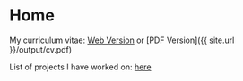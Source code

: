 # Home

My curriculum vitae: [Web Version](./cv.md) or [PDF Version]({{ site.url }}/output/cv.pdf)

List of projects I have worked on: [here](./projects.md)
